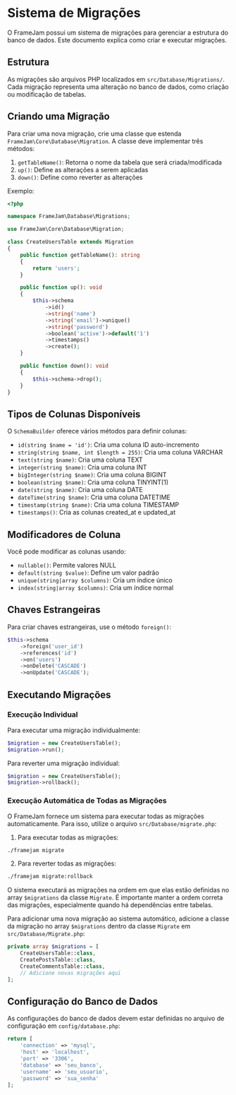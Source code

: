 # Sistema de Migrações

O FrameJam possui um sistema de migrações para gerenciar a estrutura do banco de dados. Este documento explica como criar e executar migrações.

## Estrutura

As migrações são arquivos PHP localizados em `src/Database/Migrations/`. Cada migração representa uma alteração no banco de dados, como criação ou modificação de tabelas.

## Criando uma Migração

Para criar uma nova migração, crie uma classe que estenda `FrameJam\Core\Database\Migration`. A classe deve implementar três métodos:

1. `getTableName()`: Retorna o nome da tabela que será criada/modificada
2. `up()`: Define as alterações a serem aplicadas
3. `down()`: Define como reverter as alterações

Exemplo:

```php
<?php

namespace FrameJam\Database\Migrations;

use FrameJam\Core\Database\Migration;

class CreateUsersTable extends Migration
{
    public function getTableName(): string
    {
        return 'users';
    }

    public function up(): void
    {
        $this->schema
            ->id()
            ->string('name')
            ->string('email')->unique()
            ->string('password')
            ->boolean('active')->default('1')
            ->timestamps()
            ->create();
    }

    public function down(): void
    {
        $this->schema->drop();
    }
}
```

## Tipos de Colunas Disponíveis

O `SchemaBuilder` oferece vários métodos para definir colunas:

- `id(string $name = 'id')`: Cria uma coluna ID auto-incremento
- `string(string $name, int $length = 255)`: Cria uma coluna VARCHAR
- `text(string $name)`: Cria uma coluna TEXT
- `integer(string $name)`: Cria uma coluna INT
- `bigInteger(string $name)`: Cria uma coluna BIGINT
- `boolean(string $name)`: Cria uma coluna TINYINT(1)
- `date(string $name)`: Cria uma coluna DATE
- `dateTime(string $name)`: Cria uma coluna DATETIME
- `timestamp(string $name)`: Cria uma coluna TIMESTAMP
- `timestamps()`: Cria as colunas created_at e updated_at

## Modificadores de Coluna

Você pode modificar as colunas usando:

- `nullable()`: Permite valores NULL
- `default(string $value)`: Define um valor padrão
- `unique(string|array $columns)`: Cria um índice único
- `index(string|array $columns)`: Cria um índice normal

## Chaves Estrangeiras

Para criar chaves estrangeiras, use o método `foreign()`:

```php
$this->schema
    ->foreign('user_id')
    ->references('id')
    ->on('users')
    ->onDelete('CASCADE')
    ->onUpdate('CASCADE');
```

## Executando Migrações

### Execução Individual

Para executar uma migração individualmente:

```php
$migration = new CreateUsersTable();
$migration->run();
```

Para reverter uma migração individual:

```php
$migration = new CreateUsersTable();
$migration->rollback();
```

### Execução Automática de Todas as Migrações

O FrameJam fornece um sistema para executar todas as migrações automaticamente. Para isso, utilize o arquivo `src/Database/migrate.php`:

1. Para executar todas as migrações:
```bash
./framejam migrate
```

2. Para reverter todas as migrações:
```bash
./framejam migrate:rollback
```

O sistema executará as migrações na ordem em que elas estão definidas no array `$migrations` da classe `Migrate`. É importante manter a ordem correta das migrações, especialmente quando há dependências entre tabelas.

Para adicionar uma nova migração ao sistema automático, adicione a classe da migração no array `$migrations` dentro da classe `Migrate` em `src/Database/Migrate.php`:

```php
private array $migrations = [
    CreateUsersTable::class,
    CreatePostsTable::class,
    CreateCommentsTable::class,
    // Adicione novas migrações aqui
];
```

## Configuração do Banco de Dados

As configurações do banco de dados devem estar definidas no arquivo de configuração em `config/database.php`:

```php
return [
    'connection' => 'mysql',
    'host' => 'localhost',
    'port' => '3306',
    'database' => 'seu_banco',
    'username' => 'seu_usuario',
    'password' => 'sua_senha'
];
``` 